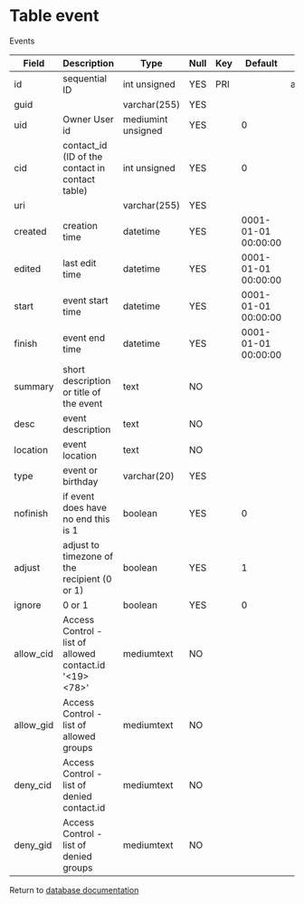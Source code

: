 Table event
===========
Events

| Field | Description | Type | Null | Key | Default | Extra |
| ----- | ----------- | ---- | ---- | --- | ------- | ----- |
| id | sequential ID | int unsigned | YES | PRI |  | auto_increment |    
| guid |  | varchar(255) | YES |  |  |  |    
| uid | Owner User id | mediumint unsigned | YES |  | 0 |  |    
| cid | contact_id (ID of the contact in contact table) | int unsigned | YES |  | 0 |  |    
| uri |  | varchar(255) | YES |  |  |  |    
| created | creation time | datetime | YES |  | 0001-01-01 00:00:00 |  |    
| edited | last edit time | datetime | YES |  | 0001-01-01 00:00:00 |  |    
| start | event start time | datetime | YES |  | 0001-01-01 00:00:00 |  |    
| finish | event end time | datetime | YES |  | 0001-01-01 00:00:00 |  |    
| summary | short description or title of the event | text | NO |  |  |  |    
| desc | event description | text | NO |  |  |  |    
| location | event location | text | NO |  |  |  |    
| type | event or birthday | varchar(20) | YES |  |  |  |    
| nofinish | if event does have no end this is 1 | boolean | YES |  | 0 |  |    
| adjust | adjust to timezone of the recipient (0 or 1) | boolean | YES |  | 1 |  |    
| ignore | 0 or 1 | boolean | YES |  | 0 |  |    
| allow_cid | Access Control - list of allowed contact.id &#039;&lt;19&gt;&lt;78&gt;&#039; | mediumtext | NO |  |  |  |    
| allow_gid | Access Control - list of allowed groups | mediumtext | NO |  |  |  |    
| deny_cid | Access Control - list of denied contact.id | mediumtext | NO |  |  |  |    
| deny_gid | Access Control - list of denied groups | mediumtext | NO |  |  |  |    

Return to [database documentation](help/database)
